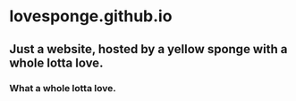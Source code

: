 # lovesponge.github.io

## Just a website, hosted by a yellow sponge with a whole lotta love.
### What a whole lotta love.
